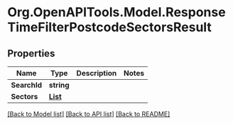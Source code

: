 # Org.OpenAPITools.Model.ResponseTimeFilterPostcodeSectorsResult
## Properties

Name | Type | Description | Notes
------------ | ------------- | ------------- | -------------
**SearchId** | **string** |  | 
**Sectors** | [**List<ResponseTimeFilterPostcodeSector>**](ResponseTimeFilterPostcodeSector.md) |  | 

[[Back to Model list]](../README.md#documentation-for-models) [[Back to API list]](../README.md#documentation-for-api-endpoints) [[Back to README]](../README.md)

